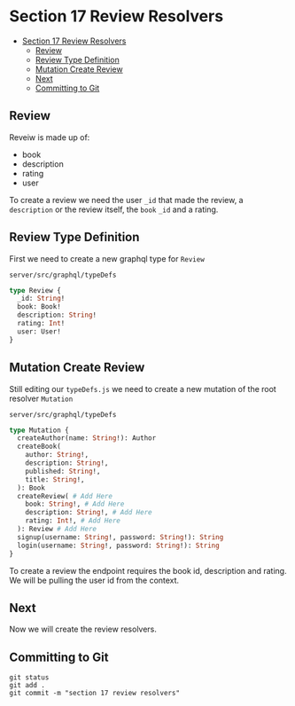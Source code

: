 # Section 17 Review Resolvers

<!-- TOC -->

- [Section 17 Review Resolvers](#section-17-review-resolvers)
  - [Review](#review)
  - [Review Type Definition](#review-type-definition)
  - [Mutation Create Review](#mutation-create-review)
  - [Next](#next)
  - [Committing to Git](#committing-to-git)

<!-- /TOC -->

## Review

Reveiw is made up of:

* book
* description
* rating
* user

To create a review we need the user `_id` that made the review, a `description` or the review itself, the `book` `_id` and a rating.

## Review Type Definition

First we need to create a new graphql type for `Review`

`server/src/graphql/typeDefs`
```graphql
type Review {
  _id: String!
  book: Book!
  description: String!
  rating: Int!
  user: User!
}
```

## Mutation Create Review

Still editing our `typeDefs.js` we need to create a new mutation of the root resolver `Mutation`

`server/src/graphql/typeDefs`
```graphql
type Mutation {
  createAuthor(name: String!): Author
  createBook(
    author: String!,
    description: String!,
    published: String!,
    title: String!,
  ): Book
  createReview( # Add Here
    book: String!, # Add Here
    description: String!, # Add Here
    rating: Int!, # Add Here
  ): Review # Add Here
  signup(username: String!, password: String!): String
  login(username: String!, password: String!): String
}
```

To create a review the endpoint requires the book id, description and rating. We will be pulling the user id from the context.

## Next

Now we will create the review resolvers.

## Committing to Git

```
git status
git add .
git commit -m "section 17 review resolvers"
```